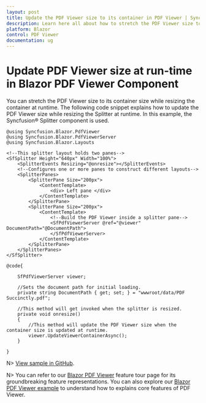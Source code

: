```yaml
---
layout: post
title: Update the PDF Viewer size to its container in PDF Viewer | Syncfusion&reg;
description: Learn here all about how to stretch the PDF Viewer size to its container in Syncfusion&reg; Blazor PDF Viewer component.
platform: Blazor
control: PDF Viewer
documentation: ug
---
```


# Update PDF Viewer size at run-time in Blazor PDF Viewer Component

You can stretch the PDF Viewer size to its container size while resizing the container at runtime. The following code snippet explains how to update the PDF Viewer size while resizing the Splitter at runtime. In this example, the Syncfusion&reg; Splitter component is used.

```cshtml
@using Syncfusion.Blazor.PdfViewer
@using Syncfusion.Blazor.PdfViewerServer
@using Syncfusion.Blazor.Layouts

<!--This splitter layout holds two panes-->
<SfSplitter Height="640px" Width="100%">
    <SplitterEvents Resizing="@onresize"></SplitterEvents>
    <!--Configures one or more panes to construct different layouts-->
    <SplitterPanes>
        <SplitterPane Size="200px">
            <ContentTemplate>
                <div> Left pane </div>
            </ContentTemplate>
        </SplitterPane>
        <SplitterPane Size="200px">
            <ContentTemplate>
                <!--Build the PDF Viewer inside a splitter pane-->
                <SfPdfViewerServer @ref="@viewer" DocumentPath="@DocumentPath">                   
                </SfPdfViewerServer>
            </ContentTemplate>
        </SplitterPane>
    </SplitterPanes>
</SfSplitter>

@code{

    SfPdfViewerServer viewer;
    
    //Sets the document path for initial loading.
    private string DocumentPath { get; set; } = "wwwroot/data/PDF Succinctly.pdf";

    //This method will get invoked when the splitter is resized.
    private void onresize()
    {
        //This method will update the PDF Viewer size when the container size is updated at runtime.
        viewer.UpdateViewerContainerAsync();
    }

}
```

N> [View sample in GitHub](https://github.com/SyncfusionExamples/blazor-pdf-viewer-classic-examples/tree/master/Common/Resize%20the%20PDF%20Viewer%20to%20its%20parent%20element).

N> You can refer to our [Blazor PDF Viewer](https://www.syncfusion.com/blazor-components/blazor-pdf-viewer) feature tour page for its groundbreaking feature representations. You can also explore our [Blazor PDF Viewer example](https://blazor.syncfusion.com/demos/pdf-viewer/default-functionalities?theme=bootstrap4) to understand how to explains core features of PDF Viewer.